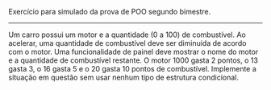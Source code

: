 Exercício para simulado da prova de POO segundo bimestre.

--------------------------------------------------------

Um carro possui um motor e a quantidade (0 a 100) de combustível. Ao acelerar, uma quantidade de combustível deve ser diminuida de acordo com o motor. Uma funcionalidade de painel deve mostrar o nome do motor e a quantidade de combustível restante. O motor 1000 gasta 2 pontos, o 13 gasta 3, o 16 gasta 5 e o 20 gasta 10 pontos de combustível. Implemente a situação em questão sem usar nenhum tipo de estrutura condicional. 